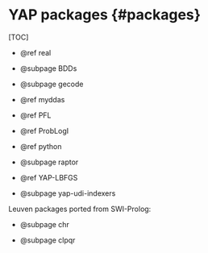 YAP packages              {#packages}
============

[TOC]

  + @ref real

  + @subpage BDDs 

  + @subpage  gecode

  + @ref  myddas

  + @ref PFL

  + @ref ProbLogI

  + @ref python

  + @subpage raptor

  + @ref YAP-LBFGS

  + @subpage yap-udi-indexers

  Leuven packages ported from SWI-Prolog:

  + @subpage chr

  + @subpage clpqr
